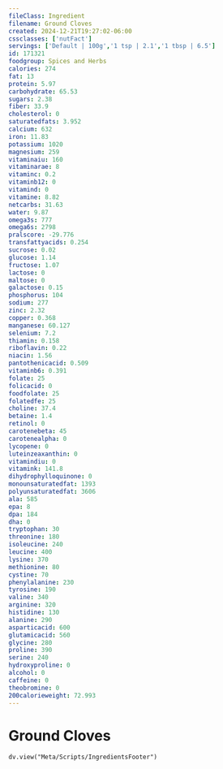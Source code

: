```yaml
---
fileClass: Ingredient
filename: Ground Cloves
created: 2024-12-21T19:27:02-06:00
cssclasses: ['nutFact']
servings: ['Default | 100g','1 tsp | 2.1','1 tbsp | 6.5']
id: 171321
foodgroup: Spices and Herbs
calories: 274
fat: 13
protein: 5.97
carbohydrate: 65.53
sugars: 2.38
fiber: 33.9
cholesterol: 0
saturatedfats: 3.952
calcium: 632
iron: 11.83
potassium: 1020
magnesium: 259
vitaminaiu: 160
vitaminarae: 8
vitaminc: 0.2
vitaminb12: 0
vitamind: 0
vitamine: 8.82
netcarbs: 31.63
water: 9.87
omega3s: 777
omega6s: 2798
pralscore: -29.776
transfattyacids: 0.254
sucrose: 0.02
glucose: 1.14
fructose: 1.07
lactose: 0
maltose: 0
galactose: 0.15
phosphorus: 104
sodium: 277
zinc: 2.32
copper: 0.368
manganese: 60.127
selenium: 7.2
thiamin: 0.158
riboflavin: 0.22
niacin: 1.56
pantothenicacid: 0.509
vitaminb6: 0.391
folate: 25
folicacid: 0
foodfolate: 25
folatedfe: 25
choline: 37.4
betaine: 1.4
retinol: 0
carotenebeta: 45
carotenealpha: 0
lycopene: 0
luteinzeaxanthin: 0
vitamindiu: 0
vitamink: 141.8
dihydrophylloquinone: 0
monounsaturatedfat: 1393
polyunsaturatedfat: 3606
ala: 585
epa: 8
dpa: 184
dha: 0
tryptophan: 30
threonine: 180
isoleucine: 240
leucine: 400
lysine: 370
methionine: 80
cystine: 70
phenylalanine: 230
tyrosine: 190
valine: 340
arginine: 320
histidine: 130
alanine: 290
asparticacid: 600
glutamicacid: 560
glycine: 280
proline: 390
serine: 240
hydroxyproline: 0
alcohol: 0
caffeine: 0
theobromine: 0
200calorieweight: 72.993
---
```


# Ground Cloves

```dataviewjs
dv.view("Meta/Scripts/IngredientsFooter")
```